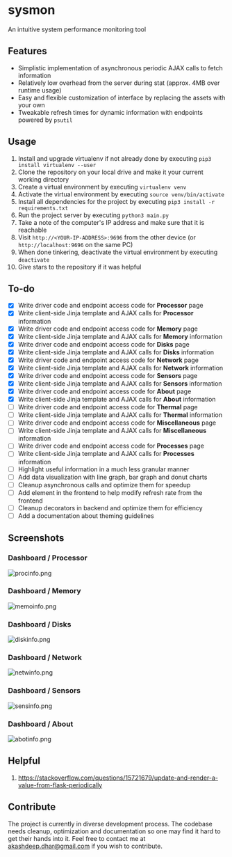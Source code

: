 # sysmon
An intuitive system performance monitoring tool

## Features
- Simplistic implementation of asynchronous periodic AJAX calls to fetch information
- Relatively low overhead from the server during stat (approx. 4MB over runtime usage)
- Easy and flexible customization of interface by replacing the assets with your own
- Tweakable refresh times for dynamic information with endpoints powered by `psutil`

## Usage
1.  Install and upgrade virtualenv if not already done by executing `pip3 install virtualenv --user`
2.  Clone the repository on your local drive and make it your current working directory
3.  Create a virtual environment by executing `virtualenv venv`
4.  Activate the virtual environment by executing `source venv/bin/activate`
5.  Install all dependencies for the project by executing `pip3 install -r requirements.txt`
6.  Run the project server by executing `python3 main.py`
7.  Take a note of the computer's IP address and make sure that it is reachable
8.  Visit `http://<YOUR-IP-ADDRESS>:9696` from the other device (or `http://localhost:9696` on the same PC)
9.  When done tinkering, deactivate the virtual environment by executing `deactivate`
10. Give stars to the repository if it was helpful

## To-do
- [X] Write driver code and endpoint access code for **Processor** page
- [X] Write client-side Jinja template and AJAX calls for **Processor** information
- [X] Write driver code and endpoint access code for **Memory** page
- [X] Write client-side Jinja template and AJAX calls for **Memory** information
- [X] Write driver code and endpoint access code for **Disks** page
- [X] Write client-side Jinja template and AJAX calls for **Disks** information
- [X] Write driver code and endpoint access code for **Network** page
- [X] Write client-side Jinja template and AJAX calls for **Network** information
- [X] Write driver code and endpoint access code for **Sensors** page
- [X] Write client-side Jinja template and AJAX calls for **Sensors** information
- [X] Write driver code and endpoint access code for **About** page
- [X] Write client-side Jinja template and AJAX calls for **About** information
- [ ] Write driver code and endpoint access code for **Thermal** page
- [ ] Write client-side Jinja template and AJAX calls for **Thermal** information
- [ ] Write driver code and endpoint access code for **Miscellaneous** page
- [ ] Write client-side Jinja template and AJAX calls for **Miscellaneous** information
- [ ] Write driver code and endpoint access code for **Processes** page
- [ ] Write client-side Jinja template and AJAX calls for **Processes** information
- [ ] Highlight useful information in a much less granular manner
- [ ] Add data visualization with line graph, bar graph and donut charts
- [ ] Cleanup asynchronous calls and optimize them for speedup
- [ ] Add element in the frontend to help modify refresh rate from the frontend
- [ ] Cleanup decorators in backend and optimize them for efficiency
- [ ] Add a documentation about theming guidelines

## Screenshots

### Dashboard / Processor
![procinfo.png](pictures/procinfo.png)

### Dashboard / Memory
![memoinfo.png](pictures/memoinfo.png)

### Dashboard / Disks
![diskinfo.png](pictures/diskinfo.png)

### Dashboard / Network
![netwinfo.png](pictures/netwinfo.png)

### Dashboard / Sensors
![sensinfo.png](pictures/sensinfo.png)

### Dashboard / About
![abotinfo.png](pictures/abotinfo.png)

## Helpful
1. https://stackoverflow.com/questions/15721679/update-and-render-a-value-from-flask-periodically

## Contribute
The project is currently in diverse development process. The codebase needs cleanup, optimization and documentation so one may find it hard to get their hands into it. Feel free to contact me at akashdeep.dhar@gmail.com if you wish to contribute.